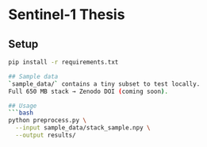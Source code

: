 # Sentinel‑1 Thesis

## Setup
```bash
pip install -r requirements.txt

## Sample data
`sample_data/` contains a tiny subset to test locally.  
Full 650 MB stack → Zenodo DOI (coming soon).

## Usage
```bash
python preprocess.py \
  --input sample_data/stack_sample.npy \
  --output results/

